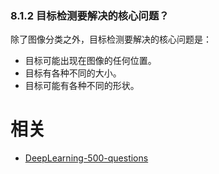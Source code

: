 

### 8.1.2 目标检测要解决的核心问题？

除了图像分类之外，目标检测要解决的核心问题是：

- 目标可能出现在图像的任何位置。
- 目标有各种不同的大小。
- 目标可能有各种不同的形状。






# 相关

- [DeepLearning-500-questions](https://github.com/scutan90/DeepLearning-500-questions)
